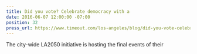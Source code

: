 ```yaml
---
title: Did you vote? Celebrate democracy with a
date: 2016-06-07 12:00:00 -07:00
position: 32
press_url: https://www.timeout.com/los-angeles/blog/did-you-vote-celebrate-democracy-with-a-partyatthepolls-060716
---
```


The city-wide LA2050 initiative is hosting the final events of their

